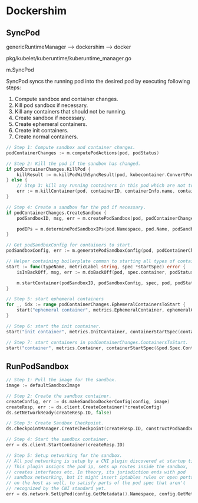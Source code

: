 # Dockershim

## SyncPod

genericRuntimeManager --> dockershim --> docker

pkg/kubelet/kuberuntime/kuberuntime_manager.go

m.SyncPod

SyncPod syncs the running pod into the desired pod by executing following steps:

1. Compute sandbox and container changes.
2. Kill pod sandbox if necessary.
3. Kill any containers that should not be running.
4. Create sandbox if necessary.
5. Create ephemeral containers.
6. Create init containers.
7. Create normal containers.

```go
// Step 1: Compute sandbox and container changes.
podContainerChanges := m.computePodActions(pod, podStatus)

// Step 2: Kill the pod if the sandbox has changed.
if podContainerChanges.KillPod {
    killResult := m.killPodWithSyncResult(pod, kubecontainer.ConvertPodStatusToRunningPod(m.runtimeName, podStatus), nil)
} else {
    // Step 3: kill any running containers in this pod which are not to keep.
    err := m.killContainer(pod, containerID, containerInfo.name, containerInfo.message, containerInfo.reason, nil)
}

// Step 4: Create a sandbox for the pod if necessary.
if podContainerChanges.CreateSandbox {
    podSandboxID, msg, err = m.createPodSandbox(pod, podContainerChanges.Attempt)

    podIPs = m.determinePodSandboxIPs(pod.Namespace, pod.Name, podSandboxStatus)
}

// Get podSandboxConfig for containers to start.
podSandboxConfig, err := m.generatePodSandboxConfig(pod, podContainerChanges.Attempt)

// Helper containing boilerplate common to starting all types of containers.
start := func(typeName, metricLabel string, spec *startSpec) error {
    isInBackOff, msg, err := m.doBackOff(pod, spec.container, podStatus, backOff)

    m.startContainer(podSandboxID, podSandboxConfig, spec, pod, podStatus, pullSecrets, podIP, podIPs)
}

// Step 5: start ephemeral containers
for _, idx := range podContainerChanges.EphemeralContainersToStart {
    start("ephemeral container", metrics.EphemeralContainer, ephemeralContainerStartSpec(&pod.Spec.EphemeralContainers[idx]))
}

// Step 6: start the init container.
start("init container", metrics.InitContainer, containerStartSpec(container))

// Step 7: start containers in podContainerChanges.ContainersToStart.
start("container", metrics.Container, containerStartSpec(&pod.Spec.Containers[idx]))
```

## RunPodSandbox

```go
// Step 1: Pull the image for the sandbox.
image := defaultSandboxImage

// Step 2: Create the sandbox container.
createConfig, err := ds.makeSandboxDockerConfig(config, image)
createResp, err := ds.client.CreateContainer(*createConfig)
ds.setNetworkReady(createResp.ID, false)

// Step 3: Create Sandbox Checkpoint.
ds.checkpointManager.CreateCheckpoint(createResp.ID, constructPodSandboxCheckpoint(config))

// Step 4: Start the sandbox container.
err = ds.client.StartContainer(createResp.ID)

// Step 5: Setup networking for the sandbox.
// All pod networking is setup by a CNI plugin discovered at startup time.
// This plugin assigns the pod ip, sets up routes inside the sandbox,
// creates interfaces etc. In theory, its jurisdiction ends with pod
// sandbox networking, but it might insert iptables rules or open ports
// on the host as well, to satisfy parts of the pod spec that aren't
// recognized by the CNI standard yet.
err = ds.network.SetUpPod(config.GetMetadata().Namespace, config.GetMetadata().Name, cID, config.Annotations, networkOptions)
```